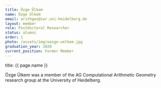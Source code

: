 ```yaml
---
title: Özge Ülkem
name: Özge Ülkem
email: arithgeo@iwr.uni-heidelberg.de
layout: member
role: Postdoctoral Researcher
status: alumni
order: 1
photo: /assets/img/oezge-uelkem.jpg
graduation_year: 2020
current_position: Former Member
---
```


title: {{ page.name }}

Özge Ülkem was a member of the AG Computational Arithmetic Geometry research group at the University of Heidelberg.